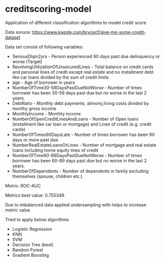 # creditscoring-model
Application of different classification algorithms to model credit score

Data soruce: https://www.kaggle.com/brycecf/give-me-some-credit-dataset

Data set consist of following variables: 

 - SeriousDlqin2yrs - Person experienced 90 days past due delinquency or worse (Target)
 - RevolvingUtilizationOfUnsecuredLines - Total balance on credit cards and personal lines of credit except real estate and no installment debt like car loans divided by the sum of credit limits
 - age - Age of borrower in years
 - NumberOfTime30-59DaysPastDueNotWorse - Number of times borrower has been 30-59 days past due but no worse in the last 2 years.
 - DebtRatio - Monthly debt payments, alimony,living costs divided by monthy gross income
 - MonthlyIncome - Monthly income
 - NumberOfOpenCreditLinesAndLoans - Number of Open loans (installment like car loan or mortgage) and Lines of credit (e.g. credit cards)
 - NumberOfTimes90DaysLate - Number of times borrower has been 90 days or more past due.
 - NumberRealEstateLoansOrLines - Number of mortgage and real estate loans including home equity lines of credit
 - NumberOfTime60-89DaysPastDueNotWorse - Number of times borrower has been 60-89 days past due but no worse in the last 2 years.
 - NumberOfDependents - Number of dependents in family excluding themselves (spouse, children etc.)

Metric: ROC-AUC

Metrics best value: 0.755349

Due to imbalanced data applied undersampling with helps to increase metric value

Tried to apply below algorithms
- Logistic Regression
- KNN
- SVM
- Decision Tree (best)
- Random Forest 
- Gradient Boosting 


